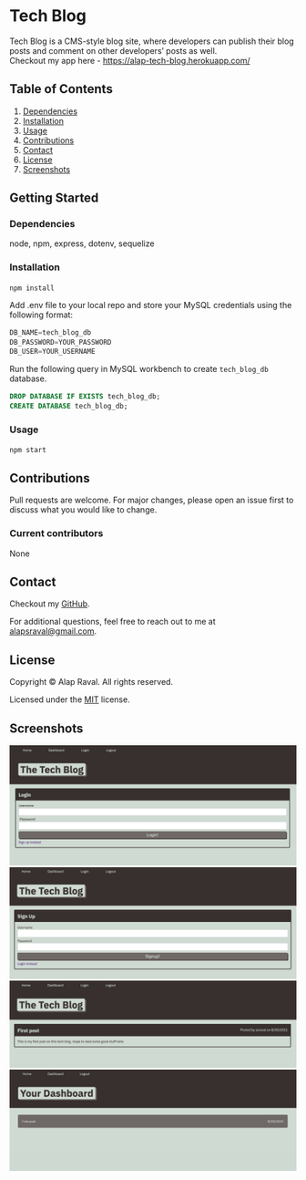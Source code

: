 # Tech Blog
Tech Blog is a CMS-style blog site, where developers can publish their blog posts and comment on other developers’ posts as well.  
Checkout my app here - https://alap-tech-blog.herokuapp.com/

## Table of Contents
1. [Dependencies](#dependencies)
2. [Installation](#installation)
3. [Usage](#usage)
4. [Contributions](#contributions)
5. [Contact](#contact)
6. [License](#license)
7. [Screenshots](#screenshots)

## Getting Started
### Dependencies
node, npm, express, dotenv, sequelize

### Installation
`npm install`

Add .env file to your local repo and store your MySQL credentials using the following format:  
```sql
DB_NAME=tech_blog_db  
DB_PASSWORD=YOUR_PASSWORD  
DB_USER=YOUR_USERNAME
```

Run the following query in MySQL workbench to create `tech_blog_db` database.
```sql
DROP DATABASE IF EXISTS tech_blog_db;
CREATE DATABASE tech_blog_db;
```

### Usage
`npm start`

## Contributions
Pull requests are welcome. For major changes, please open an issue first to discuss what you would like to change.

### Current contributors
None 

## Contact
Checkout my [GitHub](https://github.com/alapsraval).

For additional questions, feel free to reach out to me at alapsraval@gmail.com.

## License
Copyright &copy; Alap Raval. All rights reserved.

Licensed under the [MIT](https://opensource.org/licenses/MIT) license.

## Screenshots

![Login](public/img/screenshot-1.png)
![Signup](public/img/screenshot-2.png)
![Homepage](public/img/screenshot-3.png)
![Dashboard](public/img/screenshot-4.png)